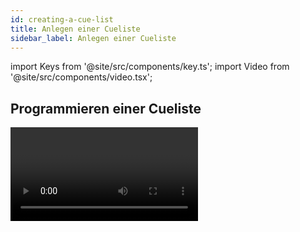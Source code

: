 ```yaml
---
id: creating-a-cue-list
title: Anlegen einer Cueliste
sidebar_label: Anlegen einer Cueliste
---
```


import Keys from '@site/src/components/key.ts';
import Video from '@site/src/components/video.tsx';

## Programmieren einer Cueliste

<Video videoId="Kp6XhdG6keM" title="Cuelist Basics" />

Das Programmieren einer Cueliste gleicht dem [Programmieren eines
Chasers](../chases/creating-a-chase.md).

Sie erstellen jeweils das gewünschte Bild und fügen dies als Schritt zu
der Cueliste hinzu. Zeiten lassen sich entweder sofort oder [später
hinzufügen](cue-list-timing.md).

1. Drücken Sie die Taste <Keys.HardKey>Record</Keys.HardKey> und wählen die Option \[Create Cue
List\] (auf dem Tiger Touch I drücken Sie <Keys.HardKey>Record Chase or List</Keys.HardKey>
zweimal, oder drücken Sie die Taste einmal und wählen die Option
<Keys.SoftKey>Create Cue List</Keys.SoftKey>).

2. Drücken Sie die blaue **Select**-Taste des gewünschten
Speicherplatzes *(auch Cuelisten lassen sich auf die Schaltflächen im
'Playbacks'-Fenster speichern)*.

3. Wählen Sie den gewünschten [Record Mode](#speichermodusrecord-mode) (Speichermodus) des Pultes:
'by Fixture' (pro Gerät), 'by Channel' (nur geänderte Kanäle), 'Record
Stage' oder ‚Quick Build'. <Keys.SoftKey>Record Mode Channel</Keys.SoftKey> ist in der Regel die sicherste
Option, da nur die tatsächlich geänderten Attribute gespeichert werden.
Es empfiehlt sich aber in jedem Falle zu überprüfen, was denn nun genau
abgespeichert wird (ggf. müssen weitere Attribute in den
Programmierspeicher übernommen werden).

4. Stellen sie mit <Keys.SoftKey>Set Times</Keys.SoftKey> die generellen Überblend- und
Verzögerungszeiten sowie die Verknüpfung aufeinanderfolgender Schritte
ein; diese Einstellungen gelten dann für alle neu gespeicherten
Schritte.

5. Stellen Sie das Bild für den ersten Schritt zusammen, entweder
manuell oder unter Verwendung von [<Keys.HardKey>Include</Keys.HardKey>](../titan-commands.md#include-----in-den-speicher-laden) bestehender Cues.
Nutzen Sie wenn gewünscht auch den [Shape Generator](../effects/shape-generator.md) oder den [Pixelmapper](../effects/pixel-mapper.md).

6. Wollen Sie für den Schritt eine **Bezeichnung/Legende** vergeben, so drücken Sie
dazu <Keys.SoftKey>Cue Legend</Keys.SoftKey>. Das lässt sich auch später nachholen oder ändern,
entweder mit [<Keys.HardKey>Unfold</Keys.HardKey>](editing-cue-lists.md#editieren-einer-cueliste-mit-unfold) oder mit [Set Legend](#vergeben-von-bezeichnern-für-einzelne-schritte) (siehe nächster Abschnitt).

7. Drücken Sie die **Select**-Taste des Speicherplatzes, oder wählen
Sie <Keys.SoftKey>Append Cue</Keys.SoftKey>(Schritt anfügen), um den Inhalt des
Programmierspeichers als Schritt 1 der Cueliste abzuspeichern.

8. Wiederholen Sie ab Schritt 5 für den nächsten Schritt der Cueliste.
Drücken Sie nicht <Keys.HardKey>Clear</Keys.HardKey>, es sei denn, Sie wollen explizit Pegel aus
vorherigen Schritten übernehmen, da ansonsten Reglerwerte auch von ‚0'
nicht gespeichert werden. Stellen Sie also sicher, dass alle
Geräte/Kanäle, die im aktuellen Schritt verändert werden sollen,
angewählt oder im Programmierspeicher sind (invertierte Anzeige).

9. Drücken Sie <Keys.HardKey>Exit</Keys.HardKey>, wenn alle gewünschten Schritte programmiert
sind.

---

-   Um an eine existierende Cueliste [weitere Schritte anzufügen](editing-cue-lists.md),
    wiederholen Sie obiges Vorgehen; bereits vorhandene Schritte werden
    davon nicht beeinflusst. 

-   Zum Anfügen von Schritten an das Ende der Liste wählen Sie \[Append
    Cue\].

-   Um einen bestehenden Schritt zu ändern, drücken Sie <Keys.SoftKey>Cue Number=</Keys.SoftKey>
    und geben die Nummer des Schrittes mit den Zifferntasten ein. Nehmen
    Sie die Änderungen vor und drücken Sie <Keys.SoftKey>Update Cue x</Keys.SoftKey>.

-   Zum Einfügen neuer Schritte siehe [Editieren einer Cueliste](editing-cue-lists.md).

-   Das Menü **Advanced Options** gestattet das Neu-Nummerieren der
    Schritte, und das Ändern der einzelnen Schrittnummern.

-   In jeder Cueliste kann eine unbegrenzte Zahl von Schritten
    gespeichert werden.

-   Bei Cuelisten gibt es auch eine **MID (Move-In-Dark)** - Funktion:
    damit werden Geräte bereits für den nächsten Einsatz vorbereitet
    (positioniert etc.), solange sie aktuell nicht aktiv sind. Details
    siehe Abschnitt [Move In Dark (MID)](../cue-lists/cue-list-playback.md#move-in-dark-mid---funktionen)

-   Für jeden Cue lassen sich die [Tracking-Optionen](cue-list-options.md#tracking) getrennt einstellen.

### Speichermodus/Record Mode

Mit <Keys.SoftKey>Record Mode</Keys.SoftKey> (Speichermodus) wählt man zwischen **Record By
Fixture** (‚Speichern pro Gerät', alle Attribute aller veränderten/
ausgewählten Geräte werden gespeichert), **Record By Channel**
('Speichern pro Kanal', nur die geänderten Attribute werden
gespeichert), **Record Stage** ('Bühne speichern', alle Geräte mit
Helligkeit > 0 werden gespeichert), oder **Quick Build** zum raschen
Erstellen aus vorhandenen Cues und Paletten.

> **Record By Channel** bietet sich an, wenn sich mehrere Cuelisten -
für unterschiedliche Attribute - gegenseitig überlagern sollen.


## Vergeben von Bezeichnern für einzelne Schritte

Für jeden Schritt lässt sich eine Bezeichnung vergeben, welche beim
Ablauf der Cueliste im Display erscheint - eine hilfreiche Sache bei der
Navigation.

1.  Drücken Sie <Keys.SoftKey>Set Legend</Keys.SoftKey> im Hauptmenü. Wollen Sie mehrere
    Bezeichnungen vergeben, so rasten Sie das Menü mit der Taste \<Menu
    Latch\> ein.

2.  Drücken Sie die **Select-Taste** der entsprechenden Cueliste.

3.  Die Schritte der Cueliste werden nun auf dem Bildschirm angezeigt.
    Klicken Sie auf den gewünschten Cue oder nutzen Sie das Rad A, um den zu
    ändernden Schritt auszuwählen.

4.  Klicken Sie <Keys.SoftKey>Cue Legend</Keys.SoftKey> und geben Sie die Bezeichnung mit der
    Tastatur ein, gefolgt von <Keys.HardKey>Enter</Keys.HardKey>.

5.  Setzen Sie den Vorgang ggf. für weitere Schritte fort, oder drücken
    Sie <Keys.HardKey>Exit</Keys.HardKey>, um den Vorgang abzuschließen.

## Tracking von Shapes in Cuelisten

Ab Version 10 können auch Shapes innerhalb von Cuelisten tracken. Ist
das Tracking für Shapes aktiviert, läuft ein in einem Cue gestarteter
Shape auch in den folgenden Cues. Zum Aktivieren des Trackings für
Shapes dient die Option <Keys.SoftKey>Shape Tracking</Keys.SoftKey> in den [Optionen](cue-list-options.md#cue-list-options----tab-playback) der
Cueliste.

Cues, die Shapes enthalten, verfügen für jeden Shape über einen extra
Button.

![Cue List window showing tracking shapes](/docs/images/Cue-List-window-showing-tracking-shapes.png)

In den darauffolgenden Cues gibt es für jeden getrackten Shape einen
Schalter:
&nbsp;**T** | **Shape wird in den folgenden Cue getrackt**
---|---
&nbsp;**B** | **Shape wird geblockt, läuft also nicht in den folgenden Cues**

Für den Cue selbst gibt es dazu die Option <Keys.SoftKey>Block All Shapes</Keys.SoftKey>, siehe
[Cuelisten-Optionen](cue-list-options.md#cue-list-options----tab-playback).

Darüber hinaus können auch Shapes für einzelne Attribute geblockt
werden, dies erfolgt über das **@**-Menü. Wählen Sie das zu blockende
&nbsp;**Attribut**, drücken die entsprechende **@**-Taste und dann den Attribut-Button
&nbsp;**FX**. Auf den Menütasten gibt es nun die Optionen <Keys.SoftKey>Block Shape</Keys.SoftKey> und
<Keys.SoftKey>Unblock Shape</Keys.SoftKey>. Wurde ein Attribut auf **Block Shape** gesetzt, so wird
das im Display bei den Encodern mit *"Blocked"* angezeigt.

Ist das **[Shape-Tracking](cue-list-options.md#cue-list-options----tab-playback)** dagegen nicht aktiviert, so sind die Shapes in
jedem Cue unabhängig voneinander. Wird der identische Shape - gleiche
Parameter, Größe und Geschwindigkeit - in mehrere aufeinanderfolgende
Cues programmiert, so läuft er einfach durch, ohne unterbrochen zu
werden.

## Autoloading: Laden eines externen Cues

Schritte einer Cueliste lassen sich auch so programmieren, dass sie
automatisch den Inhalt eines oder mehrerer Speicherplätze -- Cues,
Chaser oder wiederum Cuelisten -- aufrufen, wenn der jeweilige Schritt
gestartet wird. Dies ist hilfreich, um etwa Chaser oder Effekte in die
Cueliste zu integrieren.

Man kann entweder die **Autoloads** manuell programmieren, oder automatisch
alle aktiven Speicherplätze als **Autoload** definieren.

Zum automatischen Definieren gehen Sie wie folgt vor:

1.  Nach dem Aktivieren von **Cue List Record** (beim Anlegen der
    Cueliste) wählen Sie <Keys.SoftKey>Advanced Options</Keys.SoftKey>, dann \[Autoload Live
    Playbacks\].

2.  Aktivieren Sie die Cues/Chaser/Cuelisten, die Sie als Autoload
    einbinden möchten.

3.  **Speichern Sie den Cue**. Dabei werden die aktivierten
    Speicherplätze automatisch als Autoload eingebunden.

---

Das manuelle Programmieren der Autoloads erfolgt am einfachsten in der
Playback-Ansicht der Cueliste:

1.  Drücken Sie <Keys.HardKey>View/Open</Keys.HardKey>

2.  Drücken Sie die blaue **Select-Taste** der Cueliste.

3.  Im Display erscheinen die Schritte der Cueliste. Klicken Sie auf die
    betreffende **Autoload**-Zelle (Spalte Autoload des betreffenden Cues).
    *Am besten bringen Sie dazu das Fenster in die Vollbild-Ansicht. Ist
    die Spalte Autoload gar nicht sichtbar, klicken Sie links auf \[Show
    All\]*.

4.  Drücken Sie die **Select-Taste** des Speicherplatzes, dessen Inhalt
    mit dem Schritt geladen werden soll. Dabei erscheint die vergebene
    Bezeichnung auf den Funktionstasten.

5.  Sie können nun weitere 'Autoloads' definieren. Verlassen Sie den
    Modus schließlich mit <Keys.HardKey>Exit</Keys.HardKey>.

![Cue List Window with Autoload playback](/docs/images/Cue-List-Window-with-Autoload-playback.png)

---

Der Inhalt des mittels 'Autoload'
verknüpften Speicherplatzes wird beim Start des jeweiligen Schrittes
geladen, und beim Start des nächsten Schritts wieder deaktiviert, es sei
denn, auch der nächste Schritt enthält diesen 'Autoload'.

Für jeden 'Autoload' lassen sich verschiedene Optionen vergeben; rufen
Sie diese durch die entsprechende Schaltfläche auf (dort wird jeweils
der verknüpfte Speicherplatz angezeigt).

Für einfache Cues ist die einzige Option A <Keys.SoftKey>Remove this Autoload</Keys.SoftKey>
(diesen Autoload löschen).

Für Chaser und Cuelisten lässt sich mit **Option B** wählen, ob die
jeweilige Abfolge *am Beginn* oder *bei einem bestimmten Schritt* gestartet
werden soll, oder ob für die gewählte Folge *Go* betätigt werden soll.

Klickt man in die Spalte 'Autoload Times' des betreffenden Cues, so kann
man für Fade-In, Fade-Out und Delay des Autoloads getrennte Zeiten
vergeben. Normalerweise werden die Zeiten verwendet, die in der Cueliste
für diesen Cue vergeben wurden. Alternativ kann man mit \[Use Individual
Target Times\] die Zeiten des externen Cues/Chasers/Cueliste verwenden, 
oder man vergibt direkt spezielle Zeiten.


## Abrufen einer Tastenfolge (Makro) aus einer Cueliste

Es lassen sich Cues in Cuelisten programmieren, die eine vorgegebene
Tastenfolge ausführen. Damit lassen sich spezielle Aktionen ausführen,
sobald ein Cue gestartet wird. So lassen sich z.B. mit dem ersten Cue
alle Geräte zünden.

1.  Drücken Sie <Keys.SoftKey>Options</Keys.SoftKey>.

2.  Wählen Sie die Cueliste aus.

3.  Drücken Sie <Keys.SoftKey>Macros</Keys.SoftKey>

4.  Im Übersichtsfenster der Cueliste (Playback View) wählen Sie den
    Schritt, dem ein Makro hinzugefügt werden soll.

5.  Drücken Sie die Tasten/Schaltflächen der Makros, die mit diesem
    Schritt ausgeführt werden sollen. Oder drücken Sie <Keys.SoftKey>Add</Keys.SoftKey> und wählen
    ein Macro aus der Liste aus.

6.  Die Spalte 'Macros' zeigt die hinzugefügten Makros.

> Zum Entfernen der Makros aus dem Schritt wählen Sie den Schritt aus,
    wählen dann das zugefügte Makro, und betätigen die Kontext-Taste
    <Keys.SoftKey>Remove Link</Keys.SoftKey>.

## Tastatursyntax für Cuelisten

Zum schnellen Speichern und Editieren von Cuelisten stehen
folgende Tastenkombinationen zur Verfügung; diese wirken auf die
aktuell mit der Steuerung verbundene (connected) Cueliste; **n**
bezeichnet die Cue-Nummer:

Tasten                                    | Funktion
----------------------------------------- | ------------------------------------------
<Keys.HardKey>Record</Keys.HardKey> <Keys.HardKey>Connect / Cue</Keys.HardKey> **n** <Keys.HardKey>Enter</Keys.HardKey>    | Cue **n** speichern
<Keys.HardKey>Copy</Keys.HardKey> <Keys.HardKey>Connect / Cue</Keys.HardKey> **n**                | Cue **n** kopieren
<Keys.HardKey>Delete</Keys.HardKey> <Keys.HardKey>Connect / Cue</Keys.HardKey> **n**              | Cue **n** löschen
<Keys.HardKey>Include</Keys.HardKey> <Keys.HardKey>Connect / Cue</Keys.HardKey> **n**             | Cue **n** includen (in den Speicher laden)
<Keys.HardKey>Connect / Cue</Keys.HardKey> **n** <Keys.HardKey>Go</Keys.HardKey>                  | Go Cue **n**
